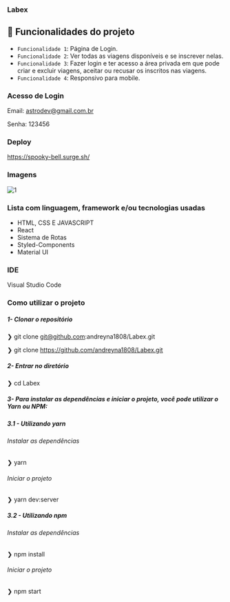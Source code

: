 ### Labex

## :hammer: Funcionalidades do projeto
- `Funcionalidade 1`: Página de Login.
- `Funcionalidade 2`: Ver todas as viagens disponíveis e se inscrever nelas.
- `Funcionalidade 3`: Fazer login e ter acesso a área privada em que pode criar e excluir viagens, aceitar ou recusar os inscritos nas viagens.
- `Funcionalidade 4`: Responsivo para mobile.

### Acesso de Login
Email: astrodev@gmail.com.br

Senha: 123456

### Deploy 
https://spooky-bell.surge.sh/

### Imagens
![1](https://user-images.githubusercontent.com/87716793/156920356-53f29edf-bdf9-4865-a5d8-ac031099fbf3.jpg)

### Lista com linguagem, framework e/ou tecnologias usadas
- HTML, CSS E JAVASCRIPT
- React
- Sistema de Rotas
- Styled-Components
- Material UI

### IDE
Visual Studio Code

### Como utilizar o projeto

##### 1- Clonar o repositório
  ❯ git clone git@github.com:andreyna1808/Labex.git

  ❯ git clone https://github.com/andreyna1808/Labex.git

  ##### 2- Entrar no diretório
  ❯ cd Labex
  
##### 3- Para instalar as dependências e iniciar o projeto, você pode utilizar o Yarn ou NPM:

##### 3.1 - Utilizando yarn

 ###### Instalar as dependências
  ❯ yarn

###### Iniciar o projeto
  ❯ yarn dev:server
  
##### 3.2 - Utilizando npm

 ###### Instalar as dependências
  ❯ npm install

 ###### Iniciar o projeto
  ❯ npm start

